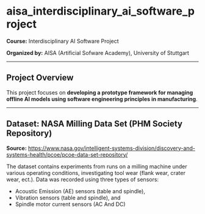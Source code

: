 # aisa_interdisciplinary_ai_software_project

**Course:** Interdisciplinary AI Software Project

**Organized by:** AISA (Artificial Sofware Academy), University of Stuttgart

--- 
## Project Overview

This project focuses on **developing a prototype framework for managing offline AI models using software engineering principles in manufacturing**.

---
## Dataset: NASA Milling Data Set (PHM Society Repository)

**Source:** https://www.nasa.gov/intelligent-systems-division/discovery-and-systems-health/pcoe/pcoe-data-set-repository/

The dataset contains experiments from runs on a milling machine under various operating conditions, investigating tool wear (flank wear, crater wear, ect.). Data was recorded using three types of sensors:
- Acoustic Emission (AE) sensors (table and spindle),
- Vibration sensors (table and spindle), and
- Spindle motor current sensors (AC And DC)
